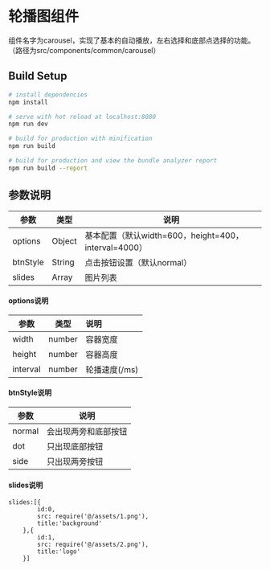 # 轮播图组件

组件名字为carousel，实现了基本的自动播放，左右选择和底部点选择的功能。
（路径为src/components/common/carousel）

## Build Setup

``` bash
# install dependencies
npm install

# serve with hot reload at localhost:8080
npm run dev

# build for production with minification
npm run build

# build for production and view the bundle analyzer report
npm run build --report
```

## 参数说明
| 参数     | 类型   | 说明                                                 |
| -------- | ------ | ---------------------------------------------------- |
| options  | Object | 基本配置（默认width=600，height=400，interval=4000） |
| btnStyle | String | 点击按钮设置（默认normal）                           |
| slides   | Array  | 图片列表                                             |



#### options说明

| 参数     | 类型   | 说明          |
| -------- | ------ | :------------ |
| width    | number | 容器宽度      |
| height   | number | 容器高度      |
| interval | number | 轮播速度(/ms) |



#### btnStyle说明

| 参数   | 说明                 |
| ------ | -------------------- |
| normal | 会出现两旁和底部按钮 |
| dot    | 只出现底部按钮       |
| side   | 只出现两旁按钮       |



#### slides说明

```
slides:[{
		id:0,
		src: require('@/assets/1.png'),
		title:'background'
	},{
		id:1,
		src: require('@/assets/2.png'),
		title:'logo'
	}]
```

